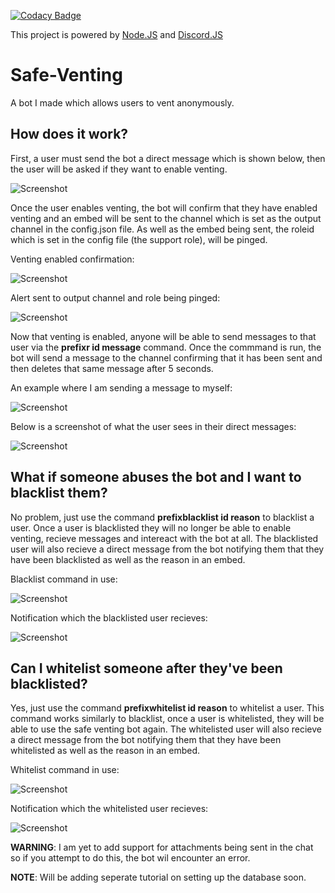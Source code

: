 [![Codacy Badge](https://api.codacy.com/project/badge/Grade/e649ec1c0cb74956879164f56ccd3686)](https://app.codacy.com/manual/SergeantShadoww/Safe-Venting-JS?utm_source=github.com&utm_medium=referral&utm_content=UsmanSamiMahmood/Safe-Venting-JS&utm_campaign=Badge_Grade_Dashboard)

This project is powered by [Node.JS](https://nodejs.org/en/) and [Discord.JS](https://discord.js.org/#/)

# Safe-Venting
 A bot I made which allows users to vent anonymously.

## How does it work?
First, a user must send the bot a direct message which is shown below, then the user will be asked if they want to enable venting.

![Screenshot](https://cdn.discordapp.com/attachments/704774573408649278/705950317069729852/unknown.png)

Once the user enables venting, the bot will confirm that they have enabled venting and an embed will be sent to the channel which is set as the output channel in the config.json file.
As well as the embed being sent, the roleid which is set in the config file (the support role), will be pinged.

Venting enabled confirmation:

![Screenshot](https://cdn.discordapp.com/attachments/704774573408649278/705951626321461340/unknown.png)

Alert sent to output channel and role being pinged:

![Screenshot](https://cdn.discordapp.com/attachments/704774573408649278/705951742214406185/unknown.png)

Now that venting is enabled, anyone will be able to send messages to that user via the **prefixr id message** command.
Once the commmand is run, the bot will send a message to the channel confirming that it has been sent and then deletes that same message after 5 seconds.

An example where I am sending a message to myself:

![Screenshot](https://cdn.discordapp.com/attachments/704774573408649278/705954036146241576/unknown.png)

Below is a screenshot of what the user sees in their direct messages:

![Screenshot](https://cdn.discordapp.com/attachments/704774573408649278/705954240266502175/unknown.png)

## What if someone abuses the bot and I want to blacklist them?
No problem, just use the command **prefixblacklist id reason** to blacklist a user.
Once a user is blacklisted they will no longer be able to enable venting, recieve messages and intereact with the bot at all.
The blacklisted user will also recieve a direct message from the bot notifying them that they have been blacklisted as well as the reason in an embed.

Blacklist command in use:

![Screenshot](https://cdn.discordapp.com/attachments/704774573408649278/705966354070634546/unknown.png)

Notification which the blacklisted user recieves:

![Screenshot](https://cdn.discordapp.com/attachments/704774573408649278/705966646761619507/unknown.png)

## Can I whitelist someone after they've been blacklisted?
Yes, just use the command **prefixwhitelist id reason** to whitelist a user.
This command works similarly to blacklist, once a user is whitelisted, they will be able to use the safe venting bot again.
The whitelisted user will also recieve a direct message from the bot notifying them that they have been whitelisted as well as the reason in an embed.

Whitelist command in use:

![Screenshot](https://cdn.discordapp.com/attachments/704774573408649278/705968777174581318/unknown.png)

Notification which the whitelisted user recieves:

![Screenshot](https://cdn.discordapp.com/attachments/704774573408649278/705968995425189898/unknown.png)

**WARNING**: I am yet to add support for attachments being sent in the chat so if you attempt to do this, the bot wil encounter an error.

**NOTE**: Will be adding seperate tutorial on setting up the database soon.
